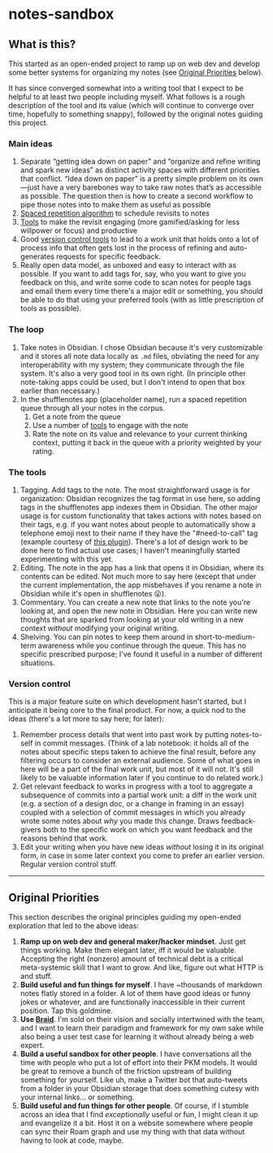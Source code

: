# notes-sandbox
## What is this?
This started as an open-ended project to ramp up on web dev and develop some better systems for organizing my notes (see [Original Priorities](#original-priorities) below).

It has since converged somewhat into a writing tool that I expect to be helpful to at least two people including myself. What follows is a rough description of the tool and its value (which will continue to converge over time, hopefully to something snappy), followed by the original notes guiding this project.

### Main ideas
1. Separate “getting idea down on paper” and “organize and refine writing and spark new ideas” as distinct activity spaces with different priorities that conflict. “Idea down on paper” is a pretty simple problem on its own—just have a very barebones way to take raw notes that’s as accessible as possible. The question then is how to create a second workflow to pipe those notes into to make them as useful as possible
2. [Spaced repetition algorithm](#the-loop) to schedule revisits to notes
3. [Tools](#the-tools) to make the revisit engaging (more gamified/asking for less willpower or focus) and productive
4. Good [version control tools](#version-control) to lead to a work unit that holds onto a lot of process info that often gets lost in the process of refining and auto-generates requests for specific feedback.
5. Really open data model, as unboxed and easy to interact with as possible. If you want to add tags for, say, who you want to give you feedback on this, and write some code to scan notes for people tags and email them every time there's a major edit or something, you should be able to do that using your preferred tools (with as little prescription of tools as possible).

### The loop
1. Take notes in Obsidian. I chose Obsidian because it's very customizable and it stores all note data locally as `.md` files, obviating the need for any interoperability with my system; they communicate through the file system. It's also a very good tool in its own right. (In principle other note-taking apps could be used, but I don't intend to open that box earlier than necessary.)
2. In the shufflenotes app (placeholder name), run a spaced repetition queue through all your notes in the corpus.
	1. Get a note from the queue
	2. Use a number of [tools](#the-tools) to engage with the note
	3. Rate the note on its value and relevance to your current thinking context, putting it back in the queue with a priority weighted by your rating.

### The tools
1. Tagging. Add tags to the note. The most straightforward usage is for organization: Obsidian recognizes the tag format in use here, so adding tags in the shufflenotes app indexes them in Obsidian. The other major usage is for custom functionality that takes actions with notes based on their tags, e.g. if you want notes about people to automatically show a telephone emoji next to their name if they have the "#need-to-call" tag (example courtesy of [this plugin](https://github.com/mdelobelle/obsidian_supercharged_links)). There's a lot of design work to be done here to find actual use cases; I haven't meaningfully started experimenting with this yet.
2. Editing. The note in the app has a link that opens it in Obsidian, where its contents can be edited. Not much more to say here (except that under the current implementation, the  app misbehaves if you rename a note in Obsidian while it's open in shufflenotes 😛).
3. Commentary. You can create a new note that links to the note you're looking at, and open the new note in Obsidian. Here you can write new thoughts that are sparked from looking at your old writing in a new context *without* modifying your original writing.
4. Shelving. You can pin notes to keep them around in short-to-medium-term awareness while you continue through the queue. This has no specific prescribed purpose; I've found it useful in a number of different situations.

### Version control
This is a major feature suite on which development hasn't started, but I anticipate it being core to the final product. For now, a quick nod to the ideas (there's a lot more to say here; for later):
1. Remember process details that went into past work by putting notes-to-self in commit messages. (Think of a lab notebook: it holds all of the notes about specific steps taken to achieve the final result, before any filtering occurs to consider an external audience. Some of what goes in here will be a part of the final work unit, but most of it will not. It's still likely to be valuable information later if you continue to do related work.)
2. Get relevant feedback to works in progress with a tool to aggregate a subsequence of commits into a partial work unit: a diff in the work unit (e.g. a section of a design doc, or a change in framing in an essay) coupled with a selection of commit messages in which you already wrote some notes about *why* you made this change. Draws feedback-givers both to the specific work on which you want feedback and the reasons behind that work.
3. Edit your writing when you have new ideas *without* losing it in its original form, in case in some later context you come to prefer an earlier version. Regular version control stuff.

---
## Original Priorities
This section describes the original principles guiding my open-ended exploration that led to the above ideas:
1. **Ramp up on web dev and general maker/hacker mindset**. Just get things working. Make them elegant later, iff it would be valuable. Accepting the right (nonzero) amount of technical debt is a critical meta-systemic skill that I want to grow. And like, figure out what HTTP is and stuff.
2. **Build useful and fun things for myself**. I have ~thousands of markdown notes flatly stored in a folder. A lot of them have good ideas or funny jokes or whatever, and are functionally inaccessible in their current position. Tap this goldmine.
3. **Use [Braid](https://braid.org)**. I'm sold on their vision and socially intertwined with the team, and I want to learn their paradigm and framework for my own sake while also being a user test case for learning it without already being a web expert.
4. **Build a useful sandbox for other people**. I have conversations all the time with people who put a lot of effort into their PKM models. It would be great to remove a bunch of the friction upstream of building something for yourself. Like uh, make a Twitter bot that auto-tweets from a folder in your Obsidian storage that does something cutesy with your internal links... or something.
5. **Build useful and fun things for other people**. Of course, if I stumble across an idea that I find _exceptionally_ useful or fun, I might clean it up and evangelize it a bit. Host it on a website somewhere where people can sync their Roam graph and use my thing with that data without having to look at code, maybe.
